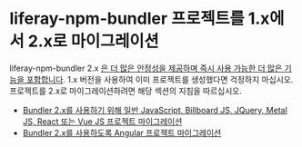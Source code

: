# liferay-npm-bundler 프로젝트를 1.x에서 2.x로 마이그레이션

liferay-npm-bundler 2.x [은 더 많은 안정성을 제공하며 즉시 사용 가능한 더 많은 기능을 포함합니다](../changes-between-bundler-1.x-and-2.x.md). 1.x 버전을 사용하여 이미 프로젝트를 생성했다면 걱정하지 마십시오. 프로젝트를 2.x로 마이그레이션하려면 해당 섹션의 지침을 따르십시오.

* [Bundler 2.x를 사용하기 위해 일반 JavaScript, Billboard JS, JQuery, Metal JS, React 또는 Vue JS 프로젝트 마이그레이션](./migrating-plain-js-billboard-jquery-metal-js-react-vue-bundler.md)
* [Bundler 2.x를 사용하도록 Angular 프로젝트 마이그레이션](./migrating-angular-bundler.md)

